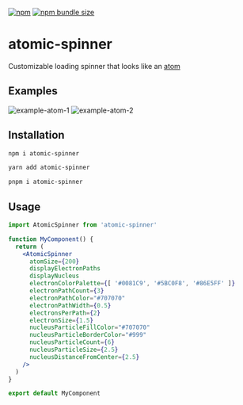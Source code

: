 [![npm](https://img.shields.io/npm/v/atomic-spinner?logo=npm)](https://www.npmjs.com/package/atomic-spinner)
[![npm bundle size](https://img.shields.io/bundlephobia/min/atomic-spinner)](https://bundlephobia.com/package/atomic-spinner)

# atomic-spinner
Customizable loading spinner that looks like an [atom](https://en.wikipedia.org/wiki/Atom)

## Examples
![example-atom-1](https://user-images.githubusercontent.com/8313853/210661410-c2d977d8-426c-438f-b24b-cdbfc4b506f4.svg)
![example-atom-2](https://user-images.githubusercontent.com/8313853/210662408-6d3eed7e-44ca-4bdd-b190-d9fba865c1a9.svg)

## Installation

```sh
npm i atomic-spinner
```

```sh
yarn add atomic-spinner
```

```sh
pnpm i atomic-spinner
```

## Usage

```jsx
import AtomicSpinner from 'atomic-spinner'

function MyComponent() {
  return (
    <AtomicSpinner
      atomSize={200}
      displayElectronPaths
      displayNucleus
      electronColorPalette={[ '#0081C9', '#5BC0F8', '#86E5FF' ]}
      electronPathCount={3}
      electronPathColor="#707070"
      electronPathWidth={0.5}
      electronsPerPath={2}
      electronSize={1.5}
      nucleusParticleFillColor="#707070"
      nucleusParticleBorderColor="#999"
      nucleusParticleCount={6}
      nucleusParticleSize={2.5}
      nucleusDistanceFromCenter={2.5}
    />
  )
}

export default MyComponent
```
